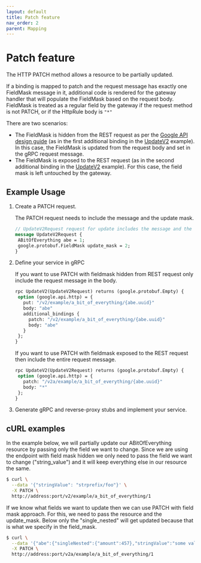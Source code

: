 ```yaml
---
layout: default
title: Patch feature
nav_order: 2
parent: Mapping
---
```


# Patch feature

The HTTP PATCH method allows a resource to be partially updated.

If a binding is mapped to patch and the request message has exactly one FieldMask message in it, additional code is rendered for the gateway handler that will populate the FieldMask based on the request body. FieldMask is treated as a regular field by the gateway if the request method is not PATCH, or if the HttpRule body is `"*"`

There are two scenarios:

- The FieldMask is hidden from the REST request as per the
  [Google API design guide](https://cloud.google.com/apis/design/standard_methods#update) (as in the first additional binding in the
  [UpdateV2](https://github.com/grpc-ecosystem/grpc-gateway/blob/370d869f65d1ffb3d07187fb0db238eca2371ce3/examples/internal/proto/examplepb/a_bit_of_everything.proto#L428-L431) example). In this case, the FieldMask is updated from the request body and set in the gRPC request message.
- The FieldMask is exposed to the REST request (as in the second additional binding in the [UpdateV2](https://github.com/grpc-ecosystem/grpc-gateway/blob/370d869f65d1ffb3d07187fb0db238eca2371ce3/examples/internal/proto/examplepb/a_bit_of_everything.proto#L432-L435) example). For this case, the field mask is left untouched by the gateway.

## Example Usage

1. Create a PATCH request.

   The PATCH request needs to include the message and the update mask.

   ```protobuf
   // UpdateV2Request request for update includes the message and the update mask
   message UpdateV2Request {
    ABitOfEverything abe = 1;
    google.protobuf.FieldMask update_mask = 2;
   }
   ```

2. Define your service in gRPC

   If you want to use PATCH with fieldmask hidden from REST request only include the request message in the body.

   ```protobuf
   rpc UpdateV2(UpdateV2Request) returns (google.protobuf.Empty) {
    option (google.api.http) = {
      put: "/v2/example/a_bit_of_everything/{abe.uuid}"
      body: "abe"
      additional_bindings {
        patch: "/v2/example/a_bit_of_everything/{abe.uuid}"
        body: "abe"
      }
    };
   }
   ```

   If you want to use PATCH with fieldmask exposed to the REST request then include the entire request message.

   ```protobuf
   rpc UpdateV2(UpdateV2Request) returns (google.protobuf.Empty) {
    option (google.api.http) = {
      patch: "/v2a/example/a_bit_of_everything/{abe.uuid}"
      body: "*"
    };
   }
   ```

3. Generate gRPC and reverse-proxy stubs and implement your service.

## cURL examples

In the example below, we will partially update our ABitOfEverything resource by passing only the field we want to change. Since we are using the endpoint with field mask hidden we only need to pass the field we want to change ("string_value") and it will keep everything else in our resource the same.

```sh
$ curl \
  --data '{"stringValue": "strprefix/foo"}' \
  -X PATCH \
  http://address:port/v2/example/a_bit_of_everything/1
```

If we know what fields we want to update then we can use PATCH with field mask approach. For this, we need to pass the resource and the update_mask. Below only the "single_nested" will get updated because that is what we specify in the field_mask.

```sh
$ curl \
  --data '{"abe":{"singleNested":{"amount":457},"stringValue":"some value that will not get updated because not in the field mask"},"updateMask":"singleNested"}}' \
  -X PATCH \
  http://address:port/v2a/example/a_bit_of_everything/1
```
